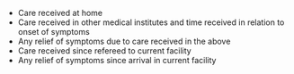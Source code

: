 - Care received at home
- Care received in other medical institutes and time received in relation to onset of symptoms
- Any relief of symptoms due to care received in the above
- Care received since refereed to current facility
- Any relief of symptoms since arrival in current facility